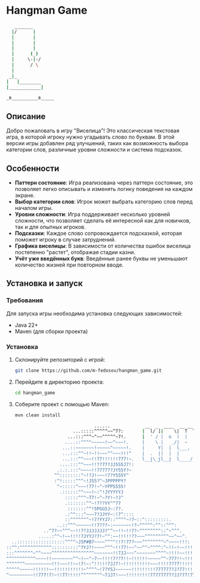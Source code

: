 # Hangman Game
```bash
   _______
  |/      |
  |       |
  |       |
  |       |
  |      (_)
  |     \-|-/
  |      / \
  |
 _|_
|   |________
|____________|

_в__________в_____
```

## Описание
Добро пожаловать в игру "Виселица"! Это классическая текстовая игра, в которой игроку нужно угадывать слово по буквам. В этой версии игры добавлен ряд улучшений, таких как возможность выбора категории слов, различные уровни сложности и система подсказок.

## Особенности
- **Паттерн состояние**: Игра реализована через паттерн состояние, это позволяет легко описывать и изменять логику поведения на каждом экране.
- **Выбор категории слов**: Игрок может выбрать категорию слов перед началом игры.
- **Уровни сложности**: Игра поддерживает несколько уровней сложности, что позволяет сделать её интересной как для новичков, так и для опытных игроков.
- **Подсказки**: Каждое слово сопровождается подсказкой, которая поможет игроку в случае затруднений.
- **Графика виселицы**: В зависимости от количества ошибок виселица постепенно "растет", отображая стадии казни.
- **Учёт уже введённых букв**: Введённые ранее буквы не уменьшают количество жизней при повторном вводе.

## Установка и запуск
### Требования
Для запуска игры необходима установка следующих зависимостей:
- Java 22+
- Maven (для сборки проекта)

### Установка
1. Склонируйте репозиторий с игрой:
    ```bash
    git clone https://github.com/m-fedosov/hangman_game.git
    ```
2. Перейдите в директорию проекта:
    ```bash
    cd hangman_game
    ```
3. Соберите проект с помощью Maven:
    ```bash
    mvn clean install
    ```

```bash
                                 ......             __  _  ____  __ __  ______   ___   __ 
                         ...:::::^^^^^~~^7?:       |  l/ ]|    \|  T  T|      T /   \ |  T
                       ...:::^^^~^~~^^^^^~7!.      |  ' / |  o  )  |  ||      |Y     Y|  |
                      ....::^^^^~~~~~!~~^~~~!.     |    \ |   _/|  ~  |l_j  l_j|  O  ||__j
                     ...::~~~~~~~!~~~~~^~~~~~!.    |     Y|  |  l___, |  |  |  |     | __ 
                     ...:::^^~!!~!!~~~^^~~~!!!^    |  .  ||  |  |     !  |  |  l     !|  T
                     ...:::^^~~~!!77!!!!!!777!~.   l__j\_jl__j  l____/   l__j   \___/ l__j
                    ....:::^^~~~!!??77?JJ555J7!:                                                    
                   .:.:.:::^~~~~!!77777?JY55Y?~                                                     
                  ^^::::::::^~!?J!~~~!7?Y555Y^                                                      
                  :^!:::::^^^~!J55?^~JPPPPPY?                                                       
                   ^~:::::^~~~!77!~^~YPP5555!                              ..                       
                    .::::::^^~~~!~:^!JYYYYYJ                              .!?.                      
                      :::::^^^~77!~^~?Y!~?J^                              ^7J.                      
                      .:::::::^^~!7??YY^^77                              .~!7~...                   
                       :::::::^^!5PGG5J~:7?.                             :^^^?JJJ?:                 
                      .:^^:::^~~~7?JJYY~:!7^::::                        .::^^!?JJJJJ^               
                      ::^^^^^^^~!7?YYJ7::^^^^~!7~::^:::::::::.          .:^^~~???JYYJ.              
                   ..::^^^~~~~~~!!7???~:~~~~~~~!?~^^^^^:^^::^^^:        :^^~~!?J?JJY57              
              ..^7?~~^^^~~!!7?JJJJJJJ?^^~~!!~!!7?~^^^^^^^^::^~^^^.      :~!!!77?77?J57              
            .....:^^~!~~!!!!7JYYJ?7!~^^:~~!!!!!??~~~^^^^^^^^^~~^~~^.     ^~~!!!!!!7?^               
  ..::::::::::::::::::^^^^~J5P#B7~~~~^^^^!!7!77?~~~^^^^^^^^~^~~~~!!!:    .~~~~!7??!.                
::^^:^^^^^^^^^^^^::::::::::^7YJ?!~~~~^^^~!!77!~~^~~^^~^^^^:^~!!~!~~!!!. .!!~~!?Y55                  
:::^^^^^^^~^^~~~~^^^^^^^^^^^^^^^^~~~~~~~!!7JJ~~~^~~~~~~~^^^^~!!!!~~!!!!~~7Y?77JY5Y^                 
^^^^^^^^^^^~~~~!!~~~~~~~~^^~!~~^~7~~!!!!7??7!!~!!!!!!~~~~~^^~777!!~!!!!77!!?7777??J?                
^^^^^^^~~~~~~~~~~!!!~~~!!~~!7!~:^!!!!!7JJ7!~!!!!!!!!!!~~~!!!!7?77!!!!!!777^~!!!7?JJ7                
^^^^^~~~~~!!!!!!~~!!!!!!!!!!!~^^^^~!7?Y5J~~~~~~!!!!!!!!!777777?J?77!!!!777~~!!77?JJJ.               
^~~~~~~~~~!!777!7!~!!77!!!!!^^^^^^^^~7JJ7!~~~!!!!!!!!!77777777?JJ?77!77777~!!77?JJYY!       
```
